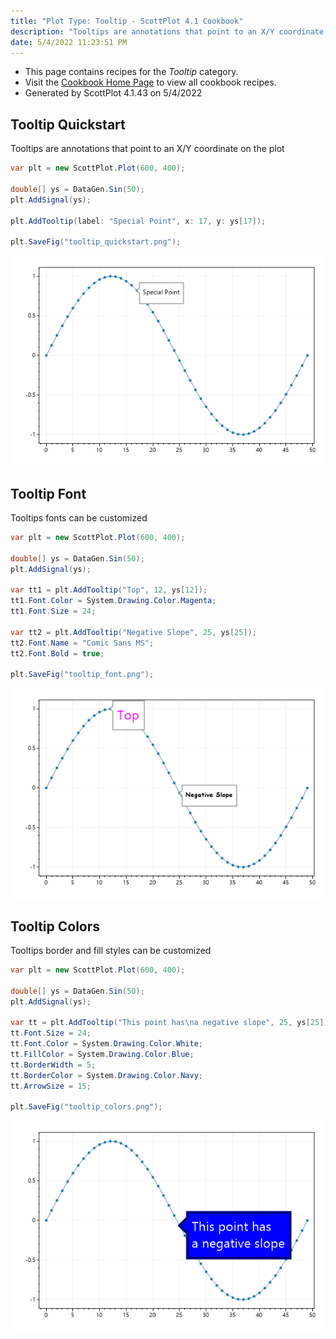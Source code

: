 ```yaml
---
title: "Plot Type: Tooltip - ScottPlot 4.1 Cookbook"
description: "Tooltips are annotations that point to an X/Y coordinate on the plot."
date: 5/4/2022 11:23:51 PM
---
```


* This page contains recipes for the _Tooltip_ category.
* Visit the [Cookbook Home Page](../../) to view all cookbook recipes.
* Generated by ScottPlot 4.1.43 on 5/4/2022
## Tooltip Quickstart

Tooltips are annotations that point to an X/Y coordinate on the plot

```cs
var plt = new ScottPlot.Plot(600, 400);

double[] ys = DataGen.Sin(50);
plt.AddSignal(ys);

plt.AddTooltip(label: "Special Point", x: 17, y: ys[17]);

plt.SaveFig("tooltip_quickstart.png");
```

<img src='../../images/tooltip_quickstart.png' class='d-block mx-auto my-5' />


## Tooltip Font

Tooltips fonts can be customized

```cs
var plt = new ScottPlot.Plot(600, 400);

double[] ys = DataGen.Sin(50);
plt.AddSignal(ys);

var tt1 = plt.AddTooltip("Top", 12, ys[12]);
tt1.Font.Color = System.Drawing.Color.Magenta;
tt1.Font.Size = 24;

var tt2 = plt.AddTooltip("Negative Slope", 25, ys[25]);
tt2.Font.Name = "Comic Sans MS";
tt2.Font.Bold = true;

plt.SaveFig("tooltip_font.png");
```

<img src='../../images/tooltip_font.png' class='d-block mx-auto my-5' />


## Tooltip Colors

Tooltips border and fill styles can be customized

```cs
var plt = new ScottPlot.Plot(600, 400);

double[] ys = DataGen.Sin(50);
plt.AddSignal(ys);

var tt = plt.AddTooltip("This point has\na negative slope", 25, ys[25]);
tt.Font.Size = 24;
tt.Font.Color = System.Drawing.Color.White;
tt.FillColor = System.Drawing.Color.Blue;
tt.BorderWidth = 5;
tt.BorderColor = System.Drawing.Color.Navy;
tt.ArrowSize = 15;

plt.SaveFig("tooltip_colors.png");
```

<img src='../../images/tooltip_colors.png' class='d-block mx-auto my-5' />



